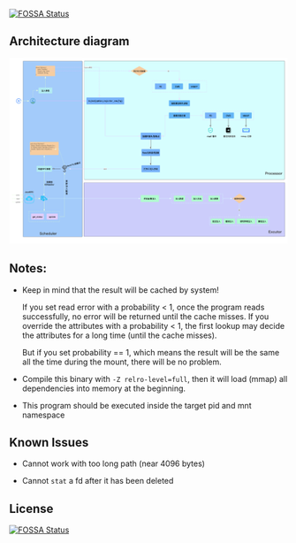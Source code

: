 [![FOSSA Status](https://app.fossa.com/api/projects/git%2Bgithub.com%2Fchaos-mesh%2Ftoda.svg?type=shield)](https://app.fossa.com/projects/git%2Bgithub.com%2Fchaos-mesh%2Ftoda?ref=badge_shield)

## Architecture diagram

![toda](./toda.jpg)

## Notes:

* Keep in mind that the result will be cached by system!

  If you set read error with a probability < 1, once the program reads successfully, no error will be returned until the cache misses. If you override the attributes with a probability < 1, the first lookup may decide the attributes for a long time (until the cache misses).

  But if you set probability == 1, which means the result will be the same all the time during the mount, there will be no problem.

* Compile this binary with `-Z relro-level=full`, then it will load (mmap) all dependencies into memory at the beginning.

* This program should be executed inside the target pid and mnt namespace

## Known Issues

* Cannot work with too long path (near 4096 bytes)

* Cannot `stat` a fd after it has been deleted

## License
[![FOSSA Status](https://app.fossa.com/api/projects/git%2Bgithub.com%2Fchaos-mesh%2Ftoda.svg?type=large)](https://app.fossa.com/projects/git%2Bgithub.com%2Fchaos-mesh%2Ftoda?ref=badge_large)
